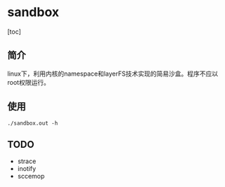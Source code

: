 # sandbox

[toc]

## 简介

​	linux下，利用内核的namespace和layerFS技术实现的简易沙盒。程序不应以root权限运行。

## 使用

`./sandbox.out -h`

## TODO

- strace
- inotify
- sccemop

